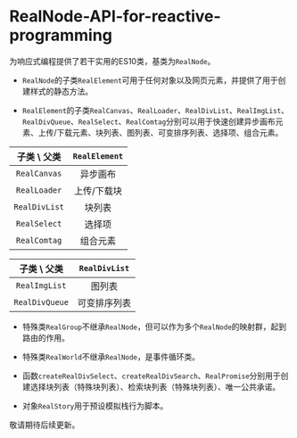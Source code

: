 # RealNode-API-for-reactive-programming

为响应式编程提供了若干实用的ES10类，基类为`RealNode`。

- `RealNode`的子类`RealElement`可用于任何对象以及网页元素，并提供了用于创建样式的静态方法。

- `RealElement`的子类`RealCanvas`、`RealLoader`、`RealDivList`、`RealImgList`、`RealDivQueue`、`RealSelect`、`RealComtag`分别可以用于快速创建异步画布元素、上传/下载元素、块列表、图列表、可变排序列表、选择项、组合元素。

| 子类 \ 父类 | `RealElement` |
| :---: | :---: |
| `RealCanvas` | 异步画布 |
| `RealLoader` | 上传/下载块 |
| `RealDivList` | 块列表 |
| `RealSelect` | 选择项 |
| `RealComtag` | 组合元素 |

| 子类 \ 父类 | `RealDivList` |
| :---: | :---: |
| `RealImgList` | 图列表 |
| `RealDivQueue` | 可变排序列表 |

- 特殊类`RealGroup`不继承`RealNode`，但可以作为多个`RealNode`的映射群，起到路由的作用。

- 特殊类`RealWorld`不继承`RealNode`，是事件循环类。

- 函数`createRealDivSelect`、`createRealDivSearch`、`RealPromise`分别用于创建选择块列表（特殊块列表）、检索块列表（特殊块列表）、唯一公共承诺。

- 对象`RealStory`用于预设模拟栈行为脚本。

敬请期待后续更新。
